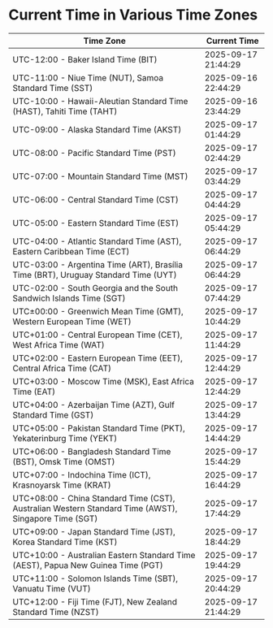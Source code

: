 # Current Time in Various Time Zones

| Time Zone | Current Time |
|-----------|--------------|
| UTC-12:00 - Baker Island Time (BIT) | 2025-09-17 21:44:29 |
| UTC-11:00 - Niue Time (NUT), Samoa Standard Time (SST) | 2025-09-16 22:44:29 |
| UTC-10:00 - Hawaii-Aleutian Standard Time (HAST), Tahiti Time (TAHT) | 2025-09-16 23:44:29 |
| UTC-09:00 - Alaska Standard Time (AKST) | 2025-09-17 01:44:29 |
| UTC-08:00 - Pacific Standard Time (PST) | 2025-09-17 02:44:29 |
| UTC-07:00 - Mountain Standard Time (MST) | 2025-09-17 03:44:29 |
| UTC-06:00 - Central Standard Time (CST) | 2025-09-17 04:44:29 |
| UTC-05:00 - Eastern Standard Time (EST) | 2025-09-17 05:44:29 |
| UTC-04:00 - Atlantic Standard Time (AST), Eastern Caribbean Time (ECT) | 2025-09-17 06:44:29 |
| UTC-03:00 - Argentina Time (ART), Brasília Time (BRT), Uruguay Standard Time (UYT) | 2025-09-17 06:44:29 |
| UTC-02:00 - South Georgia and the South Sandwich Islands Time (SGT) | 2025-09-17 07:44:29 |
| UTC±00:00 - Greenwich Mean Time (GMT), Western European Time (WET) | 2025-09-17 10:44:29 |
| UTC+01:00 - Central European Time (CET), West Africa Time (WAT) | 2025-09-17 11:44:29 |
| UTC+02:00 - Eastern European Time (EET), Central Africa Time (CAT) | 2025-09-17 12:44:29 |
| UTC+03:00 - Moscow Time (MSK), East Africa Time (EAT) | 2025-09-17 12:44:29 |
| UTC+04:00 - Azerbaijan Time (AZT), Gulf Standard Time (GST) | 2025-09-17 13:44:29 |
| UTC+05:00 - Pakistan Standard Time (PKT), Yekaterinburg Time (YEKT) | 2025-09-17 14:44:29 |
| UTC+06:00 - Bangladesh Standard Time (BST), Omsk Time (OMST) | 2025-09-17 15:44:29 |
| UTC+07:00 - Indochina Time (ICT), Krasnoyarsk Time (KRAT) | 2025-09-17 16:44:29 |
| UTC+08:00 - China Standard Time (CST), Australian Western Standard Time (AWST), Singapore Time (SGT) | 2025-09-17 17:44:29 |
| UTC+09:00 - Japan Standard Time (JST), Korea Standard Time (KST) | 2025-09-17 18:44:29 |
| UTC+10:00 - Australian Eastern Standard Time (AEST), Papua New Guinea Time (PGT) | 2025-09-17 19:44:29 |
| UTC+11:00 - Solomon Islands Time (SBT), Vanuatu Time (VUT) | 2025-09-17 20:44:29 |
| UTC+12:00 - Fiji Time (FJT), New Zealand Standard Time (NZST) | 2025-09-17 21:44:29 |
